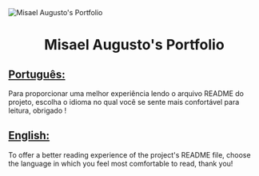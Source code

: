 <img align="center" src="https://ik.imagekit.io/ocq8ayf2ug/portfolio-cover_j6S5YHIeM.png" alt="Misael Augusto's Portfolio" />

<h1 id="title" align="center">Misael Augusto's Portfolio</h1>

<h2><a href="README.pt.md">Português:</a></h2>
<div>
  Para proporcionar uma melhor experiência lendo o arquivo README do projeto, escolha o idioma no qual você se sente mais confortável para leitura, obrigado !
<div>

<h2><a href="README.en.md">English:</a></h2>
<div>
  To offer a better reading experience of the project's README file, choose the language in which you feel most comfortable to read, thank you!
<div>

